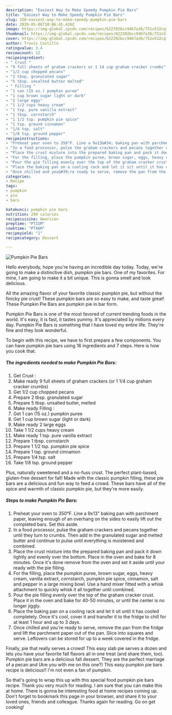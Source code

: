 ```yaml
---
description: "Easiest Way to Make Speedy Pumpkin Pie Bars"
title: "Easiest Way to Make Speedy Pumpkin Pie Bars"
slug: 158-easiest-way-to-make-speedy-pumpkin-pie-bars
date: 2020-05-06T10:06:45.426Z
image: https://img-global.cpcdn.com/recipes/622392bcc94b7a36/751x532cq70/pumpkin-pie-bars-recipe-main-photo.jpg
thumbnail: https://img-global.cpcdn.com/recipes/622392bcc94b7a36/751x532cq70/pumpkin-pie-bars-recipe-main-photo.jpg
cover: https://img-global.cpcdn.com/recipes/622392bcc94b7a36/751x532cq70/pumpkin-pie-bars-recipe-main-photo.jpg
author: Travis Castillo
ratingvalue: 3.4
reviewcount: 12
recipeingredient:
- " Crust "
- "9 full sheets of graham crackers or 1 14 cup graham cracker crumbs"
- "1/2 cup chopped pecans"
- "2 tbsp. granulated sugar"
- "5 tbsp. unsalted butter melted"
- " Filling "
- "1 can (15 oz.) pumpkin puree"
- "1 cup brown sugar light or dark"
- "2 large eggs"
- "1 1/2 cups heavy cream"
- "1 tsp. pure vanilla extract"
- "1 tbsp. cornstarch"
- "1 1/2 tsp. pumpkin pie spice"
- "1 tsp. ground cinnamon"
- "1/4 tsp. salt"
- "1/8 tsp. ground pepper"
recipeinstructions:
- "Preheat your oven to 350°F. Line a 9x13&#34; baking pan with parchment paper, leaving enough of an overhang on the sides to easily lift out the completed bars. Set this aside."
- "In a food processor, pulse the graham crackers and pecans together until they turn to crumbs. Then add in the granulated sugar and melted butter and continue to pulse until everything is moistened and combined."
- "Place the crust mixture into the prepared baking pan and pack it down tightly and evenly over the bottom. Place in the oven and bake for 8 minutes. Once it&#39;s done remove from the oven and set it aside until your ready with the pie filling."
- "For the filling, place the pumpkin puree, brown sugar, eggs, heavy cream, vanilla extract, cornstarch, pumpkin pie spice, cinnamon, salt and pepper in a large mixing bowl. Use a hand mixer fitted with a whisk attachment to quickly whisk it all together until combined."
- "Pour the pie filling evenly over the top of the graham cracker crust. Place it in the oven and bake for 40-50 minutes, or until the center is no longer jiggly."
- "Place the baking pan on a cooling rack and let it sit until it has cooled completely. Once it&#39;s cool, cover it and transfer it to the fridge to chill for at least 1 hour and up to 3 days."
- "Once chilled and you&#39;re ready to serve, remove the pan from the fridge and lift the parchment paper out of the pan. Slice into squares and serve. Leftovers can be stored for up to a week covered in the fridge."
categories:
- Recipe
tags:
- pumpkin
- pie
- bars

katakunci: pumpkin pie bars 
nutrition: 299 calories
recipecuisine: American
preptime: "PT15M"
cooktime: "PT46M"
recipeyield: "1"
recipecategory: Dessert

---
```



![Pumpkin Pie Bars](https://img-global.cpcdn.com/recipes/622392bcc94b7a36/751x532cq70/pumpkin-pie-bars-recipe-main-photo.jpg)

Hello everybody, hope you're having an incredible day today. Today, we're going to make a distinctive dish, pumpkin pie bars. One of my favorites. For mine, I am going to make it a bit unique. This is gonna smell and look delicious.

All the amazing flavor of your favorite classic pumpkin pie, but without the finicky pie crust! These pumpkin bars are so easy to make, and taste great! These Pumpkin Pie Bars are pumpkin pie in bar form.

Pumpkin Pie Bars is one of the most favored of current trending foods in the world. It's easy, it is fast, it tastes yummy. It's appreciated by millions every day. Pumpkin Pie Bars is something that I have loved my entire life. They're fine and they look wonderful.


To begin with this recipe, we have to first prepare a few components. You can have pumpkin pie bars using 16 ingredients and 7 steps. Here is how you cook that.

<!--inarticleads1-->

##### The ingredients needed to make Pumpkin Pie Bars:

1. Get  Crust :
1. Make ready 9 full sheets of graham crackers (or 1 1/4 cup graham cracker crumbs)
1. Get 1/2 cup chopped pecans
1. Prepare 2 tbsp. granulated sugar
1. Prepare 5 tbsp. unsalted butter, melted
1. Make ready  Filling :
1. Get 1 can (15 oz.) pumpkin puree
1. Get 1 cup brown sugar (light or dark)
1. Make ready 2 large eggs
1. Take 1 1/2 cups heavy cream
1. Make ready 1 tsp. pure vanilla extract
1. Prepare 1 tbsp. cornstarch
1. Prepare 1 1/2 tsp. pumpkin pie spice
1. Prepare 1 tsp. ground cinnamon
1. Prepare 1/4 tsp. salt
1. Take 1/8 tsp. ground pepper


Plus, naturally sweetened and a no-fuss crust. The perfect plant-based, gluten-free dessert for fall! Made with the classic pumpkin filling, these pie bars are a delicious and fun way to feed a crowd. These bars have all of the spice and warmth of classic pumpkin pie, but they&#39;re more easily. 

<!--inarticleads2-->

##### Steps to make Pumpkin Pie Bars:

1. Preheat your oven to 350°F. Line a 9x13&#34; baking pan with parchment paper, leaving enough of an overhang on the sides to easily lift out the completed bars. Set this aside.
1. In a food processor, pulse the graham crackers and pecans together until they turn to crumbs. Then add in the granulated sugar and melted butter and continue to pulse until everything is moistened and combined.
1. Place the crust mixture into the prepared baking pan and pack it down tightly and evenly over the bottom. Place in the oven and bake for 8 minutes. Once it&#39;s done remove from the oven and set it aside until your ready with the pie filling.
1. For the filling, place the pumpkin puree, brown sugar, eggs, heavy cream, vanilla extract, cornstarch, pumpkin pie spice, cinnamon, salt and pepper in a large mixing bowl. Use a hand mixer fitted with a whisk attachment to quickly whisk it all together until combined.
1. Pour the pie filling evenly over the top of the graham cracker crust. Place it in the oven and bake for 40-50 minutes, or until the center is no longer jiggly.
1. Place the baking pan on a cooling rack and let it sit until it has cooled completely. Once it&#39;s cool, cover it and transfer it to the fridge to chill for at least 1 hour and up to 3 days.
1. Once chilled and you&#39;re ready to serve, remove the pan from the fridge and lift the parchment paper out of the pan. Slice into squares and serve. Leftovers can be stored for up to a week covered in the fridge.


Finally, pie that really serves a crowd! This easy slab pie serves a dozen and lets you have your favorite fall flavors all in one treat (and share them, too). Pumpkin pie bars are a delicious fall dessert. They are the perfect marriage of a pecan and (Are you with me on this one?) This easy pumpkin pie bars recipe is delicious!! I&#39;m not even a fan of pumpkin. 

So that's going to wrap this up with this special food pumpkin pie bars recipe. Thank you very much for reading. I am sure that you can make this at home. There is gonna be interesting food at home recipes coming up. Don't forget to bookmark this page in your browser, and share it to your loved ones, friends and colleague. Thanks again for reading. Go on get cooking!
